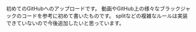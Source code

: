 初めてのGitHubへのアップロードです。
動画やGitHub上の様々なブラックジャックのコードを参考に初めて書いたものです。
splitなどの複雑なルールは実装できていないので今後追加したいと思っています。
